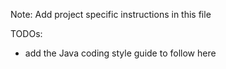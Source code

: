 Note: Add project specific instructions in this file

TODOs:
- add the Java coding style guide to follow here

